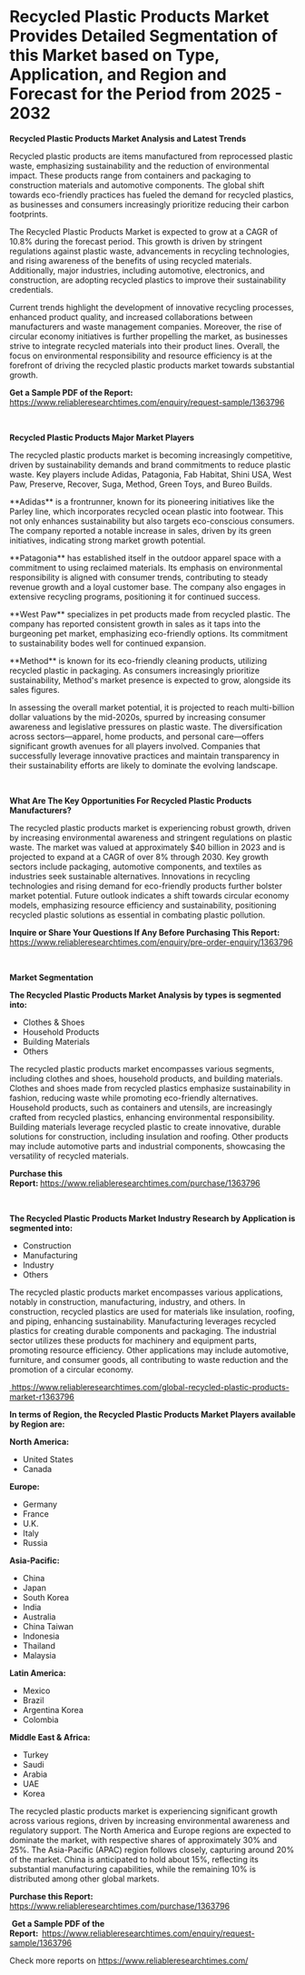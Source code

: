 <p><h1>Recycled Plastic Products Market Provides Detailed Segmentation of this Market based on Type, Application, and Region and Forecast for the Period from 2025 - 2032</h1></p><p><strong>Recycled Plastic Products Market Analysis and Latest Trends</strong></p>
<p><p>Recycled plastic products are items manufactured from reprocessed plastic waste, emphasizing sustainability and the reduction of environmental impact. These products range from containers and packaging to construction materials and automotive components. The global shift towards eco-friendly practices has fueled the demand for recycled plastics, as businesses and consumers increasingly prioritize reducing their carbon footprints.</p><p>The Recycled Plastic Products Market is expected to grow at a CAGR of 10.8% during the forecast period. This growth is driven by stringent regulations against plastic waste, advancements in recycling technologies, and rising awareness of the benefits of using recycled materials. Additionally, major industries, including automotive, electronics, and construction, are adopting recycled plastics to improve their sustainability credentials. </p><p>Current trends highlight the development of innovative recycling processes, enhanced product quality, and increased collaborations between manufacturers and waste management companies. Moreover, the rise of circular economy initiatives is further propelling the market, as businesses strive to integrate recycled materials into their product lines. Overall, the focus on environmental responsibility and resource efficiency is at the forefront of driving the recycled plastic products market towards substantial growth.</p></p>
<p><strong>Get a Sample PDF of the Report:&nbsp;</strong> <a href="https://www.reliableresearchtimes.com/enquiry/request-sample/1363796?utm_campaign=3532&utm_medium=2&utm_source=Github&utm_content=ia&utm_term=04042025&utm_id=recycled-plastic-products">https://www.reliableresearchtimes.com/enquiry/request-sample/1363796</a></p>
<p>&nbsp;</p>
<p><strong>Recycled Plastic Products Major Market Players</strong></p>
<p><p>The recycled plastic products market is becoming increasingly competitive, driven by sustainability demands and brand commitments to reduce plastic waste. Key players include Adidas, Patagonia, Fab Habitat, Shini USA, West Paw, Preserve, Recover, Suga, Method, Green Toys, and Bureo Builds.</p><p>**Adidas** is a frontrunner, known for its pioneering initiatives like the Parley line, which incorporates recycled ocean plastic into footwear. This not only enhances sustainability but also targets eco-conscious consumers. The company reported a notable increase in sales, driven by its green initiatives, indicating strong market growth potential.</p><p>**Patagonia** has established itself in the outdoor apparel space with a commitment to using reclaimed materials. Its emphasis on environmental responsibility is aligned with consumer trends, contributing to steady revenue growth and a loyal customer base. The company also engages in extensive recycling programs, positioning it for continued success.</p><p>**West Paw** specializes in pet products made from recycled plastic. The company has reported consistent growth in sales as it taps into the burgeoning pet market, emphasizing eco-friendly options. Its commitment to sustainability bodes well for continued expansion.</p><p>**Method** is known for its eco-friendly cleaning products, utilizing recycled plastic in packaging. As consumers increasingly prioritize sustainability, Method's market presence is expected to grow, alongside its sales figures.</p><p>In assessing the overall market potential, it is projected to reach multi-billion dollar valuations by the mid-2020s, spurred by increasing consumer awareness and legislative pressures on plastic waste. The diversification across sectors—apparel, home products, and personal care—offers significant growth avenues for all players involved. Companies that successfully leverage innovative practices and maintain transparency in their sustainability efforts are likely to dominate the evolving landscape.</p></p>
<p>&nbsp;</p>
<p><strong>What Are The Key Opportunities For Recycled Plastic Products Manufacturers?</strong></p>
<p><p>The recycled plastic products market is experiencing robust growth, driven by increasing environmental awareness and stringent regulations on plastic waste. The market was valued at approximately $40 billion in 2023 and is projected to expand at a CAGR of over 8% through 2030. Key growth sectors include packaging, automotive components, and textiles as industries seek sustainable alternatives. Innovations in recycling technologies and rising demand for eco-friendly products further bolster market potential. Future outlook indicates a shift towards circular economy models, emphasizing resource efficiency and sustainability, positioning recycled plastic solutions as essential in combating plastic pollution.</p></p>
<p><strong>Inquire or Share Your Questions If Any Before Purchasing This Report:</strong> <a href="https://www.reliableresearchtimes.com/enquiry/pre-order-enquiry/1363796?utm_campaign=3532&utm_medium=2&utm_source=Github&utm_content=ia&utm_term=04042025&utm_id=recycled-plastic-products">https://www.reliableresearchtimes.com/enquiry/pre-order-enquiry/1363796</a></p>
<p>&nbsp;</p>
<p><strong>Market Segmentation</strong></p>
<p><strong>The Recycled Plastic Products Market Analysis by types is segmented into:</strong></p>
<p><ul><li>Clothes & Shoes</li><li>Household Products</li><li>Building Materials</li><li>Others</li></ul></p>
<p><p>The recycled plastic products market encompasses various segments, including clothes and shoes, household products, and building materials. Clothes and shoes made from recycled plastics emphasize sustainability in fashion, reducing waste while promoting eco-friendly alternatives. Household products, such as containers and utensils, are increasingly crafted from recycled plastics, enhancing environmental responsibility. Building materials leverage recycled plastic to create innovative, durable solutions for construction, including insulation and roofing. Other products may include automotive parts and industrial components, showcasing the versatility of recycled materials.</p></p>
<p><strong>Purchase this Report:&nbsp;</strong><a href="https://www.reliableresearchtimes.com/purchase/1363796?utm_campaign=3532&utm_medium=2&utm_source=Github&utm_content=ia&utm_term=04042025&utm_id=recycled-plastic-products">https://www.reliableresearchtimes.com/purchase/1363796</a></p>
<p>&nbsp;</p>
<p><strong>The Recycled Plastic Products Market Industry Research by Application is segmented into:</strong></p>
<p><ul><li>Construction</li><li>Manufacturing</li><li>Industry</li><li>Others</li></ul></p>
<p><p>The recycled plastic products market encompasses various applications, notably in construction, manufacturing, industry, and others. In construction, recycled plastics are used for materials like insulation, roofing, and piping, enhancing sustainability. Manufacturing leverages recycled plastics for creating durable components and packaging. The industrial sector utilizes these products for machinery and equipment parts, promoting resource efficiency. Other applications may include automotive, furniture, and consumer goods, all contributing to waste reduction and the promotion of a circular economy.</p></p>
<p><a href="https://www.reliableresearchtimes.com/global-recycled-plastic-products-market-r1363796?utm_campaign=3532&utm_medium=2&utm_source=Github&utm_content=ia&utm_term=04042025&utm_id=recycled-plastic-products">&nbsp;https://www.reliableresearchtimes.com/global-recycled-plastic-products-market-r1363796</a></p>
<p><strong>In terms of Region, the Recycled Plastic Products Market Players available by Region are:</strong></p>
<p>
    <p> <strong> North America: </strong>
        <ul>
            <li>United States</li>
            <li>Canada</li>
        </ul>
        </p> 
    <p> <strong> Europe: </strong>
        <ul>
            <li>Germany</li>
            <li>France</li>
            <li>U.K.</li>
            <li>Italy</li>
            <li>Russia</li>
        </ul>
        </p> 
    <p> <strong> Asia-Pacific: </strong>
        <ul>
            <li>China</li>
            <li>Japan</li>
            <li>South Korea</li>
            <li>India</li>
            <li>Australia</li>
            <li>China Taiwan</li>
            <li>Indonesia</li>
            <li>Thailand</li>
            <li>Malaysia</li>
        </ul>
        </p> 
    <p> <strong> Latin America: </strong>
        <ul>
            <li>Mexico</li>
            <li>Brazil</li>
            <li>Argentina Korea</li>
            <li>Colombia</li>
        </ul>
        </p> 
    <p> <strong> Middle East & Africa: </strong>
        <ul>
            <li>Turkey</li>
            <li>Saudi</li>
            <li>Arabia</li>
            <li>UAE</li>
            <li>Korea</li>
        </ul>
    </p>
    </p>
<p><p>The recycled plastic products market is experiencing significant growth across various regions, driven by increasing environmental awareness and regulatory support. The North America and Europe regions are expected to dominate the market, with respective shares of approximately 30% and 25%. The Asia-Pacific (APAC) region follows closely, capturing around 20% of the market. China is anticipated to hold about 15%, reflecting its substantial manufacturing capabilities, while the remaining 10% is distributed among other global markets.</p></p>
<p><strong>Purchase this Report: </strong><a href="https://www.reliableresearchtimes.com/purchase/1363796?utm_campaign=3532&utm_medium=2&utm_source=Github&utm_content=ia&utm_term=04042025&utm_id=recycled-plastic-products">https://www.reliableresearchtimes.com/purchase/1363796</a></p>
<p>&nbsp;<strong>Get a Sample PDF of the Report:&nbsp;&nbsp;</strong><a href="https://www.reliableresearchtimes.com/enquiry/request-sample/1363796?utm_campaign=3532&utm_medium=2&utm_source=Github&utm_content=ia&utm_term=04042025&utm_id=recycled-plastic-products">https://www.reliableresearchtimes.com/enquiry/request-sample/1363796</a></p>
<p><strong></strong></p>
<p>Check more reports on <a href="https://www.reliableresearchtimes.com/?utm_campaign=3532&utm_medium=2&utm_source=Github&utm_content=ia&utm_term=04042025&utm_id=recycled-plastic-products">https://www.reliableresearchtimes.com/</a></p>